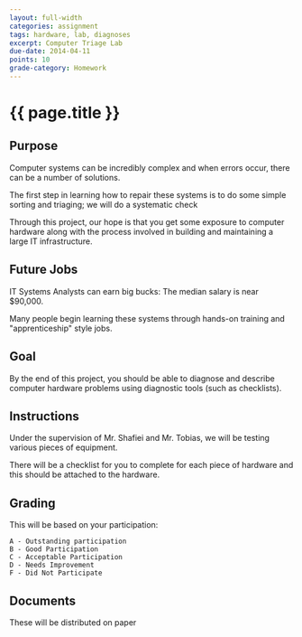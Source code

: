 ```yaml
---
layout: full-width
categories: assignment
tags: hardware, lab, diagnoses
excerpt: Computer Triage Lab
due-date: 2014-04-11
points: 10
grade-category: Homework
---
```

# {{ page.title }} #

## Purpose ##

Computer systems can be incredibly complex and when errors occur, there can be a number of solutions.

The first step in learning how to repair these systems is to do some simple sorting and triaging; we will do a systematic check

Through this project, our hope is that you get some exposure to computer hardware along with the process involved in building and maintaining a large IT infrastructure.

## Future Jobs ##

IT Systems Analysts can earn big bucks:  The median salary is near $90,000.

Many people begin learning these systems through hands-on training and "apprenticeship" style jobs.

## Goal ##

By the end of this project, you should be able to diagnose and describe computer hardware problems using diagnostic tools (such as checklists).

## Instructions ##

Under the supervision of Mr. Shafiei and Mr. Tobias, we will be testing various pieces of equipment.

There will be a checklist for you to complete for each piece of hardware and this should be attached to the hardware.


## Grading ##

This will be based on your participation:

    A - Outstanding participation
    B - Good Participation
    C - Acceptable Participation
    D - Needs Improvement
    F - Did Not Participate
    


## Documents ##

These will be distributed on paper


